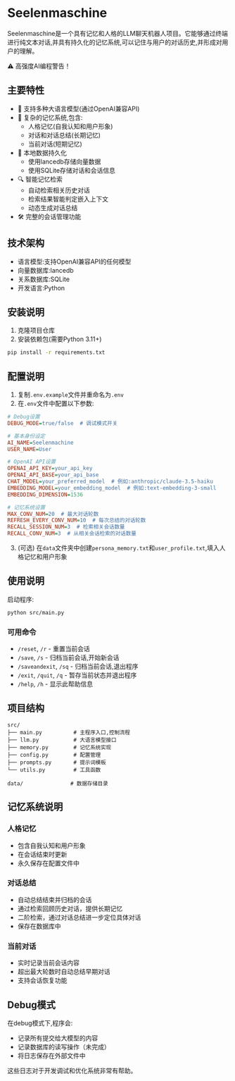 # Seelenmaschine

Seelenmaschine是一个具有记忆和人格的LLM聊天机器人项目。它能够通过终端进行纯文本对话,并具有持久化的记忆系统,可以记住与用户的对话历史,并形成对用户的理解。

⚠️ 高强度AI编程警告！

## 主要特性

- 🤖 支持多种大语言模型(通过OpenAI兼容API)
- 🧠 复杂的记忆系统,包含:
  - 人格记忆(自我认知和用户形象)
  - 对话和对话总结(长期记忆)
  - 当前对话(短期记忆)
- 💾 本地数据持久化
  - 使用lancedb存储向量数据
  - 使用SQLite存储对话和会话信息
- 🔍 智能记忆检索
  - 自动检索相关历史对话
  - 检索结果智能判定嵌入上下文
  - 动态生成对话总结
- 🛠️ 完整的会话管理功能

## 技术架构

- 语言模型:支持OpenAI兼容API的任何模型
- 向量数据库:lancedb
- 关系数据库:SQLite
- 开发语言:Python

## 安装说明

1. 克隆项目仓库
2. 安装依赖包(需要Python 3.11+)
```bash
pip install -r requirements.txt
```

## 配置说明

1. 复制`.env.example`文件并重命名为`.env`
2. 在`.env`文件中配置以下参数:

```ini
# Debug设置
DEBUG_MODE=true/false  # 调试模式开关

# 基本身份设定
AI_NAME=Seelenmachine
USER_NAME=User

# OpenAI API设置
OPENAI_API_KEY=your_api_key
OPENAI_API_BASE=your_api_base
CHAT_MODEL=your_preferred_model  # 例如:anthropic/claude-3.5-haiku
EMBEDDING_MODEL=your_embedding_model  # 例如:text-embedding-3-small
EMBEDDING_DIMENSION=1536

# 记忆系统设置
MAX_CONV_NUM=20  # 最大对话轮数
REFRESH_EVERY_CONV_NUM=10  # 每次总结的对话轮数
RECALL_SESSION_NUM=3  # 检索相关会话数量
RECALL_CONV_NUM=3  # 从相关会话检索的对话数量
```

3. (可选) 在`data`文件夹中创建`persona_memory.txt`和`user_profile.txt`,填入人格记忆和用户形象

## 使用说明

启动程序:
```bash
python src/main.py
```

### 可用命令
- `/reset`, `/r` - 重置当前会话
- `/save`, `/s` - 归档当前会话,开始新会话
- `/saveandexit`, `/sq`  - 归档当前会话,退出程序
- `/exit`, `/quit`, `/q`   - 暂存当前状态并退出程序
- `/help`, `/h`          - 显示此帮助信息

## 项目结构

```
src/
├── main.py          # 主程序入口,控制流程
├── llm.py           # 大语言模型接口
├── memory.py        # 记忆系统实现
├── config.py        # 配置管理
├── prompts.py       # 提示词模板
└── utils.py         # 工具函数

data/               # 数据存储目录
```

## 记忆系统说明

### 人格记忆
- 包含自我认知和用户形象
- 在会话结束时更新
- 永久保存在配置文件中

### 对话总结
- 自动总结结束并归档的会话
- 通过检索回顾历史对话，提供长期记忆
- 二阶检索，通过对话总结进一步定位具体对话
- 保存在数据库中

### 当前对话
- 实时记录当前会话内容
- 超出最大轮数时自动总结早期对话
- 支持会话恢复功能

## Debug模式

在debug模式下,程序会:
- 记录所有提交给大模型的内容
- 记录数据库的读写操作（未完成）
- 将日志保存在外部文件中

这些日志对于开发调试和优化系统非常有帮助。

